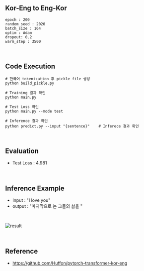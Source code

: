 ## Kor-Eng to Eng-Kor

    epoch : 200  
    random_seed : 2020  
    batch_size : 164  
    optim : Adam  
    dropout: 0.2  
    warm_step : 3500  

<br/>

## Code Execution
```
# 한국어 tokenization 후 pickle file 생성
python build_pickle.py     
```
```
# Training 결과 확인
python main.py      
```
```
# Test Loss 확인
python main.py --mode test    
```
```
# Inference 결과 확인
python predict.py --input "{sentence}"    # Inferece 결과 확인
```

<br/>

## Evaluation  
- Test Loss : 4.981  

<br/>

## Inference Example  
- Input : "I love you"  
- output : "마지막으로 는 그들의 삶을 <unk>"  

<br/>

![result](https://user-images.githubusercontent.com/75362328/229744136-523ca181-dff9-438e-989c-34a8d5496bb1.png)

<br/>

## Reference
- https://github.com/Huffon/pytorch-transformer-kor-eng


